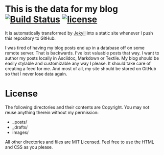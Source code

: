 # This is the data for my blog [![Build Status](https://travis-ci.org/deild/deild.github.io.svg?branch=master)](https://travis-ci.org/deild/deild.github.io) [![license](http://img.shields.io/badge/license-MIT-blue.svg)](https://raw.githubusercontent.com/deild/deild.github.io/master/LICENSE)

It is automatically transformed by [Jekyll](http://github.com/mojombo/jekyll) into a static site whenever I push this repository to GitHub.

I was tired of having my blog posts end up in a database off on some remote server. That is backwards. I've lost valuable posts that way.
I want to author my posts locally in Asciidoc, Markdown or Textile. My blog should be easily stylable and customizable any way I please. It should take care of creating a feed for me. And most of all, my site should be stored on GitHub so that I never lose data again.

# License

The following directories and their contents are Copyright. You may not reuse anything therein without my permission:

* _posts/
* _drafts/
* images/

All other directories and files are MIT Licensed. Feel free to use the HTML and CSS as you please.
